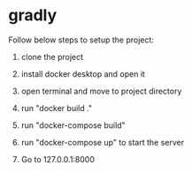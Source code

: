 # gradly

Follow below steps to setup the project:

1. clone the project
2. install docker desktop and open it
3. open terminal and move to project directory
4. run "docker build ."
5. run "docker-compose build"
6. run "docker-compose up" to start the server

7. Go to 127.0.0.1:8000

